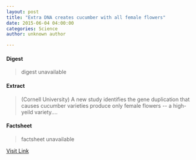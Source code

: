 ```yaml
---
layout: post
title: "Extra DNA creates cucumber with all female flowers"
date: 2015-06-04 04:00:00
categories: Science
author: unknown author

---
```



#### Digest
>digest unavailable

#### Extract
>(Cornell University) A new study identifies the gene duplication that causes cucumber varieties produce only female flowers -- a high-yeild variety....

#### Factsheet
>factsheet unavailable

[Visit Link](http://www.eurekalert.org/pub_releases/2015-06/cu-edc060415.php)



